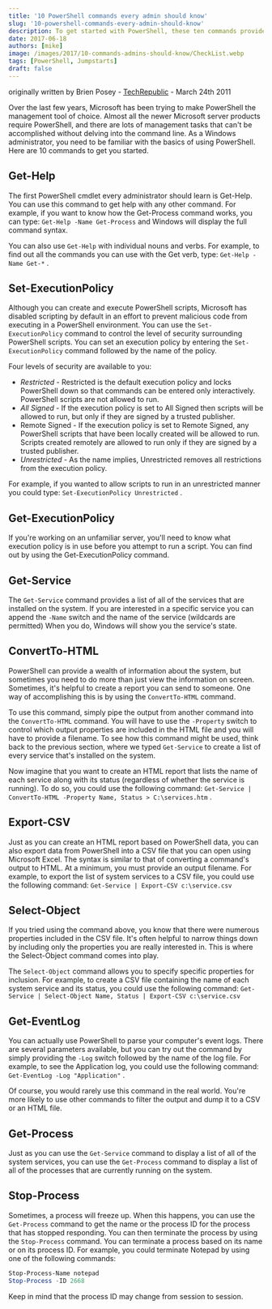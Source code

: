 ```yaml
---
title: '10 PowerShell commands every admin should know'
slug: '10-powershell-commands-every-admin-should-know'
description: To get started with PowerShell, these ten commands provide a solid foundation.'
date: 2017-06-18
authors: [mike]
image: /images/2017/10-commands-admins-should-know/CheckList.webp
tags: [PowerShell, Jumpstarts]
draft: false
---
```


originally written by Brien Posey - [TechRepublic](http://www.techrepublic.com/blog/10-things/10-powershell-commands-every-windows-admin-should-know/) - March 24th 2011

Over the last few years, Microsoft has been trying to make PowerShell the management tool of choice. Almost all the newer Microsoft server products require PowerShell, and there are lots of management tasks that can't be accomplished without delving into the command line. As a Windows administrator, you need to be familiar with the basics of using PowerShell. Here are 10 commands to get you started.

## Get-Help

The first PowerShell cmdlet every administrator should learn is Get-Help. You can use this command to get help with any other command. For example, if you want to know how the Get-Process command works, you can type: `Get-Help -Name Get-Process` and Windows will display the full command syntax.

You can also use `Get-Help` with individual nouns and verbs. For example, to find out all the commands you can use with the Get verb, type: `Get-Help -Name Get-*` .

## Set-ExecutionPolicy

Although you can create and execute PowerShell scripts, Microsoft has disabled scripting by default in an effort to prevent malicious code from executing in a PowerShell environment. You can use the `Set-ExecutionPolicy` command to control the level of security surrounding PowerShell scripts. You can set an execution policy by entering the `Set-ExecutionPolicy` command followed by the name of the policy.

Four levels of security are available to you:

- _Restricted_ - Restricted is the default execution policy and locks PowerShell down so that commands can be entered only interactively. PowerShell scripts are not allowed to run.
- _All Signed_ - If the execution policy is set to All Signed then scripts will be allowed to run, but only if they are signed by a trusted publisher.
- Remote Signed - If the execution policy is set to Remote Signed, any PowerShell scripts that have been locally created will be allowed to run. Scripts created remotely are allowed to run only if they are signed by a trusted publisher.
- _Unrestricted_ - As the name implies, Unrestricted removes all restrictions from the execution policy.

For example, if you wanted to allow scripts to run in an unrestricted manner you could type: `Set-ExecutionPolicy Unrestricted` .

## Get-ExecutionPolicy

If you're working on an unfamiliar server, you'll need to know what execution policy is in use before you attempt to run a script. You can find out by using the Get-ExecutionPolicy command.

## Get-Service

The `Get-Service` command provides a list of all of the services that are installed on the system. If you are interested in a specific service you can append the `-Name` switch and the name of the service (wildcards are permitted) When you do, Windows will show you the service's state.

## ConvertTo-HTML

PowerShell can provide a wealth of information about the system, but sometimes you need to do more than just view the information on screen. Sometimes, it's helpful to create a report you can send to someone. One way of accomplishing this is by using the `ConvertTo-HTML` command.

To use this command, simply pipe the output from another command into the `ConvertTo-HTML` command. You will have to use the `-Property` switch to control which output properties are included in the HTML file and you will have to provide a filename. To see how this command might be used, think back to the previous section, where we typed `Get-Service` to create a list of every service that's installed on the system.

Now imagine that you want to create an HTML report that lists the name of each service along with its status (regardless of whether the service is running). To do so, you could use the following command: `Get-Service | ConvertTo-HTML -Property Name, Status > C:\services.htm` .

## Export-CSV

Just as you can create an HTML report based on PowerShell data, you can also export data from PowerShell into a CSV file that you can open using Microsoft Excel. The syntax is similar to that of converting a command's output to HTML. At a minimum, you must provide an output filename. For example, to export the list of system services to a CSV file, you could use the following command: `Get-Service | Export-CSV c:\service.csv`

## Select-Object

If you tried using the command above, you know that there were numerous properties included in the CSV file. It's often helpful to narrow things down by including only the properties you are really interested in. This is where the Select-Object command comes into play.

The `Select-Object` command allows you to specify specific properties for inclusion. For example, to create a CSV file containing the name of each system service and its status, you could use the following command: `Get-Service | Select-Object Name, Status | Export-CSV c:\service.csv`

## Get-EventLog

You can actually use PowerShell to parse your computer's event logs. There are several parameters available, but you can try out the command by simply providing the `-Log` switch followed by the name of the log file. For example, to see the Application log, you could use the following command: `Get-EventLog -Log "Application"` .

Of course, you would rarely use this command in the real world. You're more likely to use other commands to filter the output and dump it to a CSV or an HTML file.

## Get-Process

Just as you can use the `Get-Service` command to display a list of all of the system services, you can use the `Get-Process` command to display a list of all of the processes that are currently running on the system.

## Stop-Process

Sometimes, a process will freeze up. When this happens, you can use the `Get-Process` command to get the name or the process ID for the process that has stopped responding.
You can then terminate the process by using the `Stop-Process` command. You can terminate a process based on its name or on its process ID. For example, you could terminate Notepad by using one of the following commands:

```PowerShell
Stop-Process-Name notepad
Stop-Process -ID 2668
```

Keep in mind that the process ID may change from session to session.
